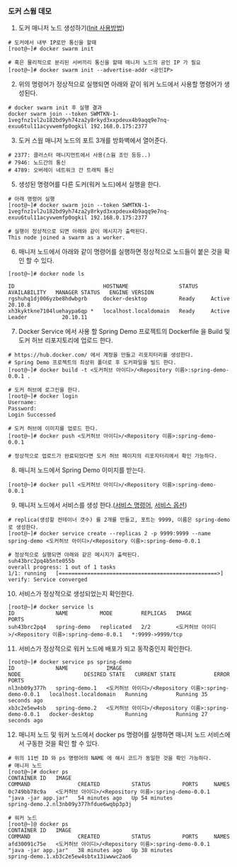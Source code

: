 ### 도커 스웜 데모

1. 도커 매니저 노드 생성하기([Init 사용방법](https://docs.docker.com/engine/reference/commandline/swarm_init/))

```
# 도커에서 내부 IP로만 통신을 할때 
[root@~]# docker swarm init 

# 혹은 물리적으로 분리된 서버끼리 통신을 할때 매니저 노드의 공인 IP 가 필요
[root@~]# docker swarm init --advertise-addr <공인IP>
```

2. 위의 명령어가 정상적으로 실행되면 아래와 같이 워커 노드에서 사용할 명령어가 생성된다.

```
# docker swarm init 후 실행 결과
docker swarm join --token SWMTKN-1-1vegfnz1vl2u182bd9yh74za2y8rkyd3xxpdeux4b9aqq9e7nq-exuu6tul11acyvwemfp0ogkil 192.168.0.175:2377
```

3. 도커 스웜 매니저 노드의 포트 3개를 방화벽에서 열어준다.

```
# 2377: 클러스터 매니지먼트에서 사용(스웜 조인 등등..)
# 7946: 노드간의 통신
# 4789: 오버레이 네트워크 간 트래픽 통신
```

5. 생성된 명령어를 다른 도커(워커 노드)에서 실행을 한다.

```
# 아래 명령어 실행
[root@~]# docker swarm join --token SWMTKN-1-1vegfnz1vl2u182bd9yh74za2y8rkyd3xxpdeux4b9aqq9e7nq-exuu6tul11acyvwemfp0ogkil 192.168.0.175:2377

# 실행이 정상적으로 되면 아래와 같이 메시지가 출력된다.
This node joined a swarm as a worker.
```

6. 매니저 노드에서 아래와 같이 명령어를 실행하면 정상적으로 노드들이 붙은 것을 확인 할 수 있다.

```
[root@~]# docker node ls

ID                            HOSTNAME                STATUS    AVAILABILITY   MANAGER STATUS   ENGINE VERSION
rgshuhq1dj006yzbe8hdwbgrb     docker-desktop          Ready     Active                          20.10.8
xh3kyktkne7104luehaypa6qp *   localhost.localdomain   Ready     Active         Leader           20.10.11
```

7. Docker Service 에서 사용 할 Spring Demo 프로젝트의 Dockerfile 을 Build 및 도커 허브 리포지토리에 업로드 한다.

```
# https://hub.docker.com/ 에서 계정을 만들고 리포지터리를 생성한다.
# Spring Demo 프로젝트의 최상위 폴더로 후 도커파일을 빌드 한다.
[root@~]# docker build -t <도커허브 아이디>/<Repository 이름>:spring-demo-0.0.1 .

# 도커 허브에 로그인을 한다.
[root@~]# docker login
Username:
Password:
Login Successed

# 도커 허브에 이미지를 업로드 한다.
[root@~]# docker push <도커허브 아이디>/<Repository 이름>:spring-demo-0.0.1

# 정상적으로 업로드가 완료되었다면 도커 허브 페이지의 리포지터리에서 확인 가능하다.
```

8. 매니저 노드에서 Spring Demo 이미지를 받는다.

```
[root@~]# docker pull <도커허브 아이디>/<Repository 이름>:spring-demo-0.0.1
```

9. 매니저 노드에서 서비스를 생성 한다.([서비스 명령어](https://docs.docker.com/engine/reference/commandline/service/), [서비스 옵션](https://docs.docker.com/engine/reference/commandline/service_create/))

```
# replica(생성할 컨테이너 갯수) 를 2개를 만들고, 포트는 9999, 이름은 spring-demo 로 생성한다.
[root@~]# docker service create --replicas 2 -p 9999:9999 --name spring-demo <도커허브 아이디>/<Repository 이름>:spring-demo-0.0.1

# 정상적으로 실행되면 아래와 같은 메시지가 출력된다.
suh43brc2pq4b5nte055b
overall progress: 1 out of 1 tasks
1/1: running   [==================================================>]
verify: Service converged
```

10. 서비스가 정상적으로 생성되었는지 확인한다.

```
[root@~]# docker service ls
ID             NAME          MODE         REPLICAS   IMAGE                                                  PORTS
suh43brc2pq4   spring-demo   replicated   2/2        <도커허브 아이디>/<Repository 이름>:spring-demo-0.0.1   *:9999->9999/tcp
```

11. 서비스가 정상적으로 워커 노드에 배포가 되고 동작중인지 확인한다.

```
[root@~]# docker service ps spring-demo
ID             NAME            IMAGE                                                  NODE                    DESIRED STATE   CURRENT STATE            ERROR     PORTS
nl3nb09y377h   spring-demo.1   <도커허브 아이디>/<Repository 이름>:spring-demo-0.0.1   localhost.localdomain   Running         Running 35 seconds ago
xb3c2e5ew4sb   spring-demo.2   <도커허브 아이디>/<Repository 이름>:spring-demo-0.0.1   docker-desktop          Running         Running 27 seconds ago
```

12. 매니저 노드 및 워커 노드에서 docker ps 명령어를 실행하면 매니저 노드 서비스에서 구동한 것을 확인 할 수 있다.

```
# 위의 11번 ID 와 ps 명령어의 NAME 에 해시 코드가 동일한 것을 확인 가능하다.
# 매니저 노드
[root@~]# docker ps
CONTAINER ID   IMAGE                                                   COMMAND               CREATED          STATUS          PORTS     NAMES
0c749bb78c9a   <도커허브 아이디>/<Repository 이름>:spring-demo-0.0.1   "java -jar app.jar"   54 minutes ago   Up 54 minutes             spring-demo.2.nl3nb09y377hfdue6wqbp3p3j

# 워커 노드
[root@~]@ docker ps 
CONTAINER ID   IMAGE                                                  COMMAND               CREATED          STATUS          PORTS     NAMES
afd30091c75e   <도커허브 아이디>/<Repository 이름>:spring-demo-0.0.1   "java -jar app.jar"   38 minutes ago   Up 38 minutes             spring-demo.1.xb3c2e5ew4sbtx13iwwwc2ao6
``` 